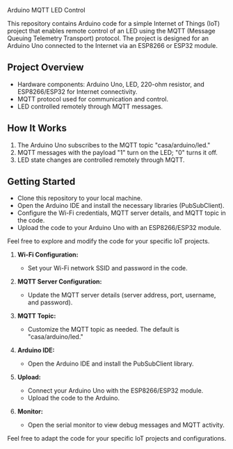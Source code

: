 Arduino MQTT LED Control

This repository contains Arduino code for a simple Internet of Things (IoT) project that enables remote control of an LED using the MQTT (Message Queuing Telemetry Transport) protocol. The project is designed for an Arduino Uno connected to the Internet via an ESP8266 or ESP32 module.

## Project Overview
- Hardware components: Arduino Uno, LED, 220-ohm resistor, and ESP8266/ESP32 for Internet connectivity.
- MQTT protocol used for communication and control.
- LED controlled remotely through MQTT messages.

## How It Works
1. The Arduino Uno subscribes to the MQTT topic "casa/arduino/led."
2. MQTT messages with the payload "1" turn on the LED; "0" turns it off.
3. LED state changes are controlled remotely through MQTT.

## Getting Started
- Clone this repository to your local machine.
- Open the Arduino IDE and install the necessary libraries (PubSubClient).
- Configure the Wi-Fi credentials, MQTT server details, and MQTT topic in the code.
- Upload the code to your Arduino Uno with an ESP8266/ESP32 module.

Feel free to explore and modify the code for your specific IoT projects.

1. **Wi-Fi Configuration:**
   - Set your Wi-Fi network SSID and password in the code.

2. **MQTT Server Configuration:**
   - Update the MQTT server details (server address, port, username, and password).

3. **MQTT Topic:**
   - Customize the MQTT topic as needed. The default is "casa/arduino/led."

4. **Arduino IDE:**
   - Open the Arduino IDE and install the PubSubClient library.

5. **Upload:**
   - Connect your Arduino Uno with the ESP8266/ESP32 module.
   - Upload the code to the Arduino.

6. **Monitor:**
   - Open the serial monitor to view debug messages and MQTT activity.

Feel free to adapt the code for your specific IoT projects and configurations.



